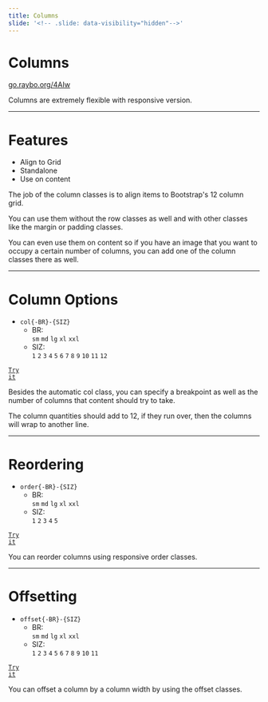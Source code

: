 ```yaml
---
title: Columns
slide: '<!-- .slide: data-visibility="hidden"-->'
---
```


<!-- .slide: data-state="layout-title" class="bg-dark"-->

# Columns

<div class="slide-link"><a href="https://go.raybo.org/4AIw"><i class="fab fa-slideshare"></i> go.raybo.org/4AIw</a></div>

> >

Columns are extremely flexible with responsive version.

---

# Features

- Align to Grid
- Standalone
- Use on content

> >

The job of the column classes is to align items to Bootstrap's 12 column grid.

You can use them without the row classes as well and with other classes like the margin or padding classes.

You can even use them on content so if you have an image that you want to occupy a certain number of columns, you can add one of the column classes there as well.

---

<!-- .slide: data-state="layout-code-list" -->

# Column Options

- `col{-BR}-{SIZ}`
  - BR:<br>`sm` `md` `lg` `xl` `xxl`
  - SIZ:<br>`1` `2` `3` `4` `5` `6` `7` `8` `9` `10` `11` `12`

<a href="https://codepen.io/planetoftheweb/pen/RwKyzQJ?editors=1000" target="_blank"><code class="code-royal">Try it</code></a>

> >

Besides the automatic col class, you can specify a breakpoint as well as the number of columns that content should try to take.

The column quantities should add to 12, if they run over, then the columns will wrap to another line.

---

<!-- .slide: data-state="layout-code-list" -->

# Reordering

- `order{-BR}-{SIZ}`
  - BR:<br>`sm` `md` `lg` `xl` `xxl`
  - SIZ:<br>`1` `2` `3` `4` `5`

<a href="https://codepen.io/planetoftheweb/pen/vYgjqrr?editors=1000" target="_blank"><code class="code-royal">Try it</code></a>

> >

You can reorder columns using responsive order classes.

---

<!-- .slide: data-state="layout-code-list" -->

# Offsetting

- `offset{-BR}-{SIZ}`
  - BR:<br>`sm` `md` `lg` `xl` `xxl`
  - SIZ:<br>`1` `2` `3` `4` `5` `6` `7` `8` `9` `10` `11`

<a href="https://codepen.io/planetoftheweb/pen/GRrdbww?editors=1000" target="_blank"><code class="code-royal">Try it</code></a>

> >

You can offset a column by a column width by using the offset classes.
